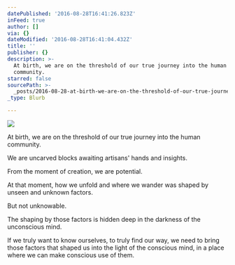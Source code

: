 ```yaml
---
datePublished: '2016-08-28T16:41:26.823Z'
inFeed: true
author: []
via: {}
dateModified: '2016-08-28T16:41:04.432Z'
title: ''
publisher: {}
description: >-
  At birth, we are on the threshold of our true journey into the human
  community.
starred: false
sourcePath: >-
  _posts/2016-08-28-at-birth-we-are-on-the-threshold-of-our-true-journey-into-t.md
_type: Blurb

---
```

![](https://the-grid-user-content.s3-us-west-2.amazonaws.com/acb1c708-9367-405d-96e9-848ec8eefccc.jpg)

At birth, we are on the threshold of our true journey into the human community.

We are uncarved blocks awaiting artisans' hands and insights. 

From the moment of creation, we are potential. 

At that moment, how we unfold and where we wander was shaped by unseen and unknown factors.

But not unknowable.

The shaping by those factors is hidden deep in the darkness of the unconscious mind. 

If we truly want to know ourselves, to truly find our way, we need to bring those factors that shaped us into the light of the conscious mind, in a place where we can make conscious use of them.